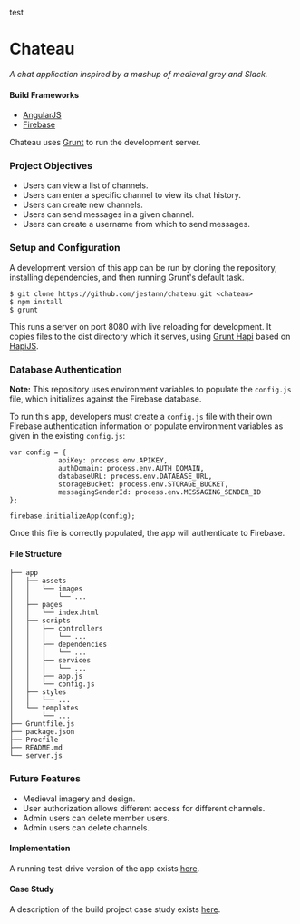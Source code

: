 test
# Chateau

*A chat application inspired by a mashup of medieval grey and Slack.*

#### Build Frameworks

- [AngularJS](https://angularjs.org/)
- [Firebase](https://firebase.google.com/)

Chateau uses [Grunt](https://gruntjs.com/) to run the development server.

### Project Objectives

- Users can view a list of channels.
- Users can enter a specific channel to view its chat history.
- Users can create new channels.
- Users can send messages in a given channel.
- Users can create a username from which to send messages.

### Setup and Configuration

A development version of this app can be run by cloning the repository, installing dependencies, and then running Grunt's default task.

```
$ git clone https://github.com/jestann/chateau.git <chateau>
$ npm install
$ grunt
```

This runs a server on port 8080 with live reloading for development. It copies files to the dist directory which it serves, using [Grunt Hapi](https://github.com/athieriot/grunt-hapi) based on [HapiJS](http://hapijs.com/).

### Database Authentication

**Note:** This repository uses environment variables to populate the `config.js` file, which initializes against the Firebase database.

To run this app, developers must create a `config.js` file with their own Firebase authentication information or populate environment variables as given in the existing `config.js`:

```
var config = {
            apiKey: process.env.APIKEY,
            authDomain: process.env.AUTH_DOMAIN,
            databaseURL: process.env.DATABASE_URL,
            storageBucket: process.env.STORAGE_BUCKET,
            messagingSenderId: process.env.MESSAGING_SENDER_ID
};

firebase.initializeApp(config);
```

Once this file is correctly populated, the app will authenticate to Firebase.

#### File Structure

```
├── app
│   ├── assets
│   │   └── images
│   │       └── ...
│   ├── pages
│   │   └── index.html
│   ├── scripts
│   │   ├── controllers 
│   │   │   └── ... 
│   │   ├── dependencies 
│   │   │   └── ...
│   │   ├── services
│   │   │   └── ...
│   │   ├── app.js
│   │   └── config.js
│   ├── styles
│   │   └── ...
│   └── templates
│       └── ...
├── Gruntfile.js
├── package.json
├── Procfile
├── README.md
└── server.js
```

### Future Features

- Medieval imagery and design.
- User authorization allows different access for different channels.
- Admin users can delete member users.
- Admin users can delete channels.

#### Implementation

A running test-drive version of the app exists [here](https://jestann-chateau.herokuapp.com).

#### Case Study

A description of the build project case study exists [here](http://jessbird.me/portfolio/chateau.html).